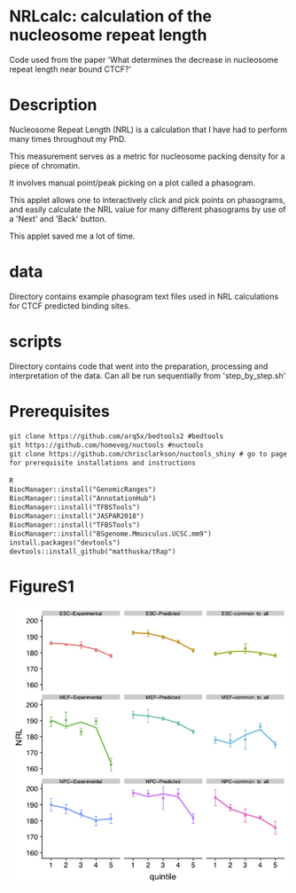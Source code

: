 # NRLcalc: calculation of the nucleosome repeat length

Code used from the paper 'What determines the decrease in nucleosome repeat length near bound CTCF?'

# Description
Nucleosome Repeat Length (NRL) is a calculation that I have had to perform many times throughout my PhD.

This measurement serves as a metric for nucleosome packing density for a piece of chromatin.

It involves manual point/peak picking on a plot called a phasogram.

This applet allows one to interactively click and pick points on phasograms, and easily calculate the NRL value for many different phasograms by use of a 'Next' and 'Back' button.

This applet saved me a lot of time.


# data
Directory contains example phasogram text files used in NRL calculations for CTCF predicted binding sites.

# scripts
Directory contains code that went into the preparation, processing and interpretation of the data. Can all be run sequentially from 'step_by_step.sh'

# Prerequisites

```
git clone https://github.com/arq5x/bedtools2 #bedtools
git https://github.com/homeveg/nuctools #nuctools
git clone https://github.com/chrisclarkson/nuctools_shiny # go to page for prerequisite installations and instructions

R
BiocManager::install("GenomicRanges")
BiocManager::install("AnnotationHub")
BiocManager::install("TFBSTools")
BiocManager::install("JASPAR2018")
BiocManager::install("TFBSTools")
BiocManager::install("BSgenome.Mmusculus.UCSC.mm9") 
install.packages("devtools")
devtools::install_github("matthuska/tRap")
```

# FigureS1
![embed](https://github.com/chrisclarkson/pics/blob/master/FigureS1.png)

